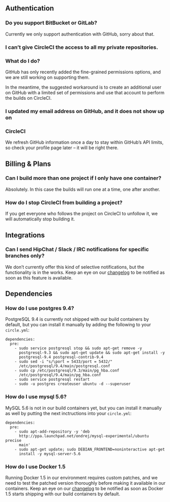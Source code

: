 <!--

title: Frequently Asked Questions
short_title: FAQ
last_updated: February 23, 2015

-->

## Authentication

### Do you support BitBucket or GitLab?
Currently we only support authentication with GitHub, sorry about that.

### I can’t give CircleCI the access to all my private repositories.
### What do I do?
GitHub has only recently added the fine-grained permissions options, and
we are still working on supporting them.

In the meantime, the suggested workaround is to create an additional
user on GitHub with a limited set of permissions and use that account to
perform the builds on CircleCI.

### I updated my email address on GitHub, and it does not show up on
### CircleCI
We refresh GitHub information once a day to stay within GitHub’s API
limits, so check your profile page later – it will be right there.

## Billing & Plans

### Can I build more than one project if I only have one container?
Absolutely. In this case the builds will run one at a time, one after
another.

### How do I stop CircleCI from building a project?
If you get everyone who follows the project on CircleCI to unfollow it, we
will automatically stop building it.

## Integrations

### Can I send HipChat / Slack / IRC notifications for specific branches only?
We don’t currently offer this kind of selective notifications, but the
functionality is in the works. Keep an eye on our
[changelog](https://circleci.com/changelog) to be notified as soon as
this feature is available.

## Dependencies
### How do I use postgres 9.4?
PostgreSQL 9.4 is currently not shipped with our build containers by
default, but you can install it manually by adding the following to your
`circle.yml`:
```
dependencies:
  pre:
    - sudo service postgresql stop && sudo apt-get remove -y
      postgresql-9.3 && sudo apt-get update && sudo apt-get install -y
      postgresql-9.4 postgresql-contrib-9.4
    - sudo sed -i "s/\port = 5433/port = 5432/"
      /etc/postgresql/9.4/main/postgresql.conf
    - sudo cp /etc/postgresql/9.3/main/pg_hba.conf
      /etc/postgresql/9.4/main/pg_hba.conf
    - sudo service postgresql restart
    - sudo -u postgres createuser ubuntu -d --superuser
```

### How do I use mysql 5.6?
MySQL 5.6 is not in our build containers yet, but you can install it
manually as well by putting the next inctructions into your
`circle.yml`:
```
dependencies:
  pre:
    - sudo apt-add-repository -y 'deb
      http://ppa.launchpad.net/ondrej/mysql-experimental/ubuntu precise
      main'
    - sudo apt-get update; sudo DEBIAN_FRONTEND=noninteractive apt-get
      install -y mysql-server-5.6
```

### How do I use Docker 1.5
Running Docker 1.5 in our environment requires custom patches, and we
need to test the patched version thoroughly before making it available
in our containers. Keep an eye on our
[changelog](https://circleci.com/changelog) to be notified as soon as
Docker 1.5 starts shipping with our build containers by default.
